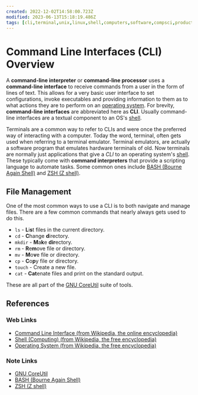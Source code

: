 ```yaml
---
created: 2022-12-02T14:58:00.723Z
modified: 2023-06-13T15:18:19.486Z
tags: [cli,terminal,unix,linux,shell,computers,software,compsci,productivity,devops]
---
```

# Command Line Interfaces (CLI) Overview

A **command-line interpreter** or
**command-line processor** uses a
**command-line interface** to
receive commands from a user in the form of lines of text.
This allows for a very basic user interface to
set configurations, invoke executables and providing information to them as
to what actions they are to perform on an [operating system][os-wiki].
For brevity, **command-line interfaces** are abbreviated here as **CLI**.
Usually command-line interfaces are
a textual component to an OS's [shell](os-shell.md).

Terminals are a common way to refer to CLIs and were once
the preferred way of interacting with a computer.
Today the word, terminal, often gets used when referring to a terminal emulator.
Terminal emulators, are actually a software program that
emulates hardware terminals of old.
Now terminals are normally just applications that give
a *CLI* to an operating system's [shell][shell-wiki].
These typically come with **command interpreters** that
provide a scripting language to automate tasks.
Some common ones include [BASH (Bourne Again Shell)][-bash] and
[ZSH (Z shell)][-zsh].

## File Management

One of the most common ways to use a CLI is to both navigate and manage files.
There are a few common commands that nearly always gets used to do this.

* `ls` - **L**i**s**t files in the current directory.
* `cd` - **C**hange **d**irectory.
* `mkdir` - **M**a**k**e **dir**ectory.
* `rm` - **R**e**m**ove file or directory.
* `mv` - **M**o**v**e file or directory.
* `cp` - **C**o**p**y file or directory.
* `touch` - Create a new file.
* `cat` - **Cat**enate files and print on the standard output.

These are all part of the [GNU CoreUtil][coreutils-zk] suite of tools.

## References

### Web Links

* [Command Line Interface (from Wikipedia, the online encyclopedia)][cli-wiki]
* [Shell (Computing) (from Wikipedia, the free encyclopedia)][shell-wiki]
* [Operating System (from Wikipedia, the free encyclopedia)][os-wiki]

<!-- Hidden Reference Links Below Here -->
[cli-wiki]: https://en.wikipedia.org/wiki/Command-line_interface "Command Line Interface (from Wikipedia, the online encyclopedia)"
[shell-wiki]: https://en.wikipedia.org/wiki/Shell_%28computing%29 "Shell (Computing) (from Wikipedia, the free encyclopedia)"
[os-wiki]: https://en.wikipedia.org/wiki/Operating_system "Operating System (from Wikipedia, the free encyclopedia)"

### Note Links

* [GNU CoreUtil][coreutils-zk]
* [BASH (Bourne Again Shell)][-bash]
* [ZSH (Z shell)][-zsh]

<!-- Hidden Reference Links Below Here -->
[coreutils-zk]: ./coreutils.md "GNU CoreUtil"
[-bash]: ./bash.md "BASH (Bourne Again Shell)"
[-zsh]: ./zsh.md "ZSH (Z shell)"
